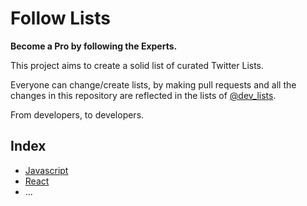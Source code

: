 # Follow Lists
**Become a Pro by following the Experts.**

This project aims to create a solid list of curated Twitter Lists. 

Everyone can change/create lists, by making pull requests and all the changes in this repository are reflected in the lists of [@dev_lists](https://twitter.com/dev_lists).

From developers, to developers.

## Index

* [Javascript](lists/javascript.list)
* [React](lists/react.list)
* ...